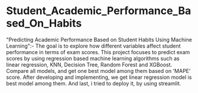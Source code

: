 # Student_Academic_Performance_Based_On_Habits
"Predicting Academic Performance Based on Student Habits Using Machine Learning":- The goal is to explore how different variables affect student performance in terms of exam scores. This project focuses to predict exam scores by using regression based machine learning algorithms such as linear regression, KNN, Decision Tree, Random Forest and XGBoost. Compare all models, and get one best model among them based on 'MAPE' score. After developing and implementing, we get linear regression model is best model among them. And last, i tried to deploy it, by using streamlit.
